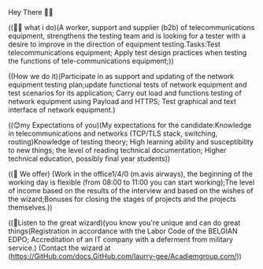 
Hey There 👋👋

((🙋‍♀️ what i do)(A worker, support and supplier (b2b) of telecommunications equipment, strengthens the testing team and is looking for a tester with a desire to improve in the direction of equipment testing.Tasks:Test telecommunications equipment; Apply test design practices when testing the functions of tele-communications equipment;))

((How we do it)(Participate in as support and updating of the network equipment testing plan;update functional tests of network equipment and test scenarios for its application; Carry out load and functions testing of network equipment using Payload and HTTPS; Test graphical and text interface of network equipment.)
 
((😊my Expectations of you)(My expectations for the candidate:Knowledge in telecommunications and networks (TCP/TLS stack, switching, routing)Knowledge of testing theory; High learning ability and susceptibility to new things; the level of reading technical documentation; Higher technical education, possibly final year students))

((🍔 We offer) (Work in the office1/4/0 (m.avis airways), the beginning of the working day is flexible (from 08:00 to 11:00 you can start working);The level of income based on the results of the interview and based on the wishes of the wizard;Bonuses for closing the stages of projects and the projects themselves.))

 ((🧙Listen to the great wizard)(you know you're unique and can do great things(Registration in accordance with the Labor Code of the BELGIAN EDPO; Accreditation of an IT company with a deferment from military service.)
(Contact the wizard at (https://GitHub.com/docs.GitHub.com/laurry-gee/Acadiemgroup.com/))
